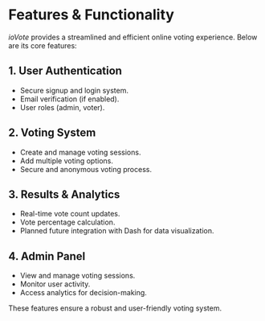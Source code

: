 <div class="pdf-header"></div>

# Features & Functionality

*ioVote* provides a streamlined and efficient online voting experience. Below are its core features:

## 1. User Authentication
- Secure signup and login system.
- Email verification (if enabled).
- User roles (admin, voter).

## 2. Voting System
- Create and manage voting sessions.
- Add multiple voting options.
- Secure and anonymous voting process.

## 3. Results & Analytics
- Real-time vote count updates.
- Vote percentage calculation.
- Planned future integration with Dash for data visualization.

## 4. Admin Panel
- View and manage voting sessions.
- Monitor user activity.
- Access analytics for decision-making.

These features ensure a robust and user-friendly voting system.
